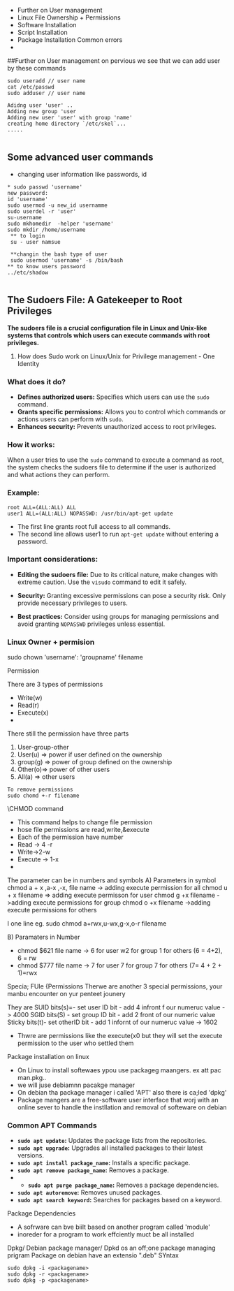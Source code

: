 - Further on User management
 - Linux File Ownership + Permissions
 - Software Installation
 - Script Installation
 - Package Installation Common errors
-
##Further on User management
on pervious we see that we can add user  by these commands
```
sudo useradd // user name
cat /etc/passwd
sudo adduser // user name

Adidng user 'user' ..
Adding new group 'user 
Adding new user 'user' with group 'name'
creating home directory `/etc/skel`...
.....
 
```
## Some advanced user commands

* changing user information like passwords, id
```
* sudo passwd 'username'
new password:
id 'username'
sudo usermod -u new_id usernamme
sudo userdel -r 'user'
su-username
sudo mkhomedir  -helper 'username'
sudo mkdir /home/username
 ** to login
 su - user namsue
 
 **changin the bash type of user
 sudo usermod 'username' -s /bin/bash
** to know users password
../etc/shadow


```


## The Sudoers File: A Gatekeeper to Root Privileges

**The sudoers file is a crucial configuration file in Linux and Unix-like systems that controls which users can execute commands with root privileges.**  

1. How does Sudo work on Linux/Unix for Privilege management - One Identity
### What does it do?

- **Defines authorized users:** Specifies which users can use the `sudo` command.
- **Grants specific permissions:** Allows you to control which commands or actions users can perform with `sudo`.
- **Enhances security:** Prevents unauthorized access to root privileges.  
    
### How it works:

When a user tries to use the `sudo` command to execute a command as root, the system checks the sudoers file to determine if the user is authorized and what actions they can perform.

### Example:

```
root ALL=(ALL:ALL) ALL
user1 ALL=(ALL:ALL) NOPASSWD: /usr/bin/apt-get update
```

- The first line grants root full access to all commands.
- The second line allows user1 to run `apt-get update` without entering a password.

### Important considerations:

- **Editing the sudoers file:** Due to its critical nature, make changes with extreme caution. Use the `visudo` command to edit it safely.
- **Security:** Granting excessive permissions can pose a security risk. Only provide necessary privileges to users.  
    
- **Best practices:** Consider using groups for managing permissions and avoid granting `NOPASSWD` privileges unless essential.


### Linux Owner + permision

sudo chown 'username': 'groupname' filename





Permission

There are 3 types of permissions
- Write(w)
- Read(r)
- Execute(x)
-

There still the permission have three parts
1. User-group-other
2. User(u) => power if user defined on the ownership
3. group(g) => power of group defined on  the ownership
4. Other(o)=> power of other users
5. All(a) => other users

```
To remove permissions 
sudo chomd +-r filename
```
\CHMOD command
- This command helps to change file permission
- hose file permissions are read,write,&execute
- Each of the permission have number 
- Read -> 4 -r
- Write->2-w
- Execute -> 1-x
-
The parameter can be in numbers and symbols
A) Parameters in symbol
chmod a + x ,a-x ,-x, file name -> adding execute permission for all 
chmod u + x filename => adding execute permisson for user
chmod g +x filename ->adding execute permissions for group
chmod o +x filename ->adding execute permissions for others

I one line
eg. sudo chmod a+rwx,u-wx,g-x,o-r filename

B) Paramaters in Number
- chmod $621 file name -> 6 for user w2 for group 1 for others (6 = 4+2), 6 = rw
- chmod $777 file name -> 7 for user 7 for group 7 for others (7= 4 + 2 + 1)=rwx

Specia; FUle {Permissions
Therwe are another 3 special permissions, your manbu encounter on yur penteet jounery

They are 
SUID bits(s)=- set user ID bit - add 4 infront f our numeruc value -> 4000
SGID bits(S) - set group ID bit - add 2  front of our numeric value
Sticky bits(t)- set otherID bit - add 1 infornt of our numeruc value -> 1602

- Thwre are permissions like the execute(x0 but they will set the execute permission to the user who settled them

Package installation on linux
- On Linux to install softewaes ypou use packageg maangers. ex att pac man.pkg..
- we will juse debiamnn pacakge manager
- On debian tha package manager i called 'APT' also there is ca;led 'dpkg'
- Package mangers are a free-software user interface that worj with an online sever to handle the instllation and removal of softeware on debian 



### Common APT Commands

- **`sudo apt update`:** Updates the package lists from the repositories.
- **`sudo apt upgrade`:** Upgrades all installed packages to their latest versions.
- **`sudo apt install package_name`:** Installs a specific package.
- **`sudo apt remove package_name`:** Removes a package.  
- - **`sudo apt purge package_name`:** Removes a package dependencies.  
- **`sudo apt autoremove`:** Removes unused packages.
- **`sudo apt search keyword`:** Searches for packages based on a keyword.

Package Dependencies
- A sofrware can bve biilt based on another program called 'module'
- inoreder for a program to work effciently muct be all installed

Dpkg/ Debian package manager/
Dpkd os an off;one package managing prigram
Package on debian have an extensio ".deb"
SYntax
```
sudo dpkg -i <packagename>
sudo dpkg -r <packagename>
sudo dpkg -p <packagename>
```













